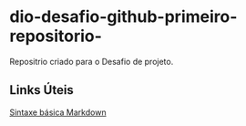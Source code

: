 # dio-desafio-github-primeiro-repositorio-
Repositrio criado para o Desafio de projeto.

## Links Úteis
[Sintaxe básica Markdown](https://www.markdownguide.org/basic-syntax/)
